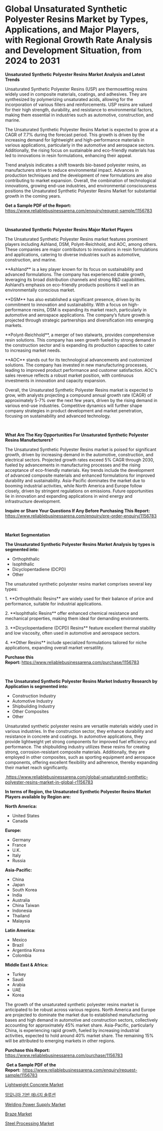 <p><h1>Global Unsaturated Synthetic Polyester Resins Market by Types, Applications, and Major Players, with Regional Growth Rate Analysis and Development Situation, from 2024 to 2031</h1></p><p><strong>Unsaturated Synthetic Polyester Resins Market Analysis and Latest Trends</strong></p>
<p><p>Unsaturated Synthetic Polyester Resins (USP) are thermosetting resins widely used in composite materials, coatings, and adhesives. They are synthesized by polymerizing unsaturated acids, allowing for the incorporation of various fillers and reinforcements. USP resins are valued for their high strength, durability, and resistance to environmental factors, making them essential in industries such as automotive, construction, and marine.</p><p>The Unsaturated Synthetic Polyester Resins Market is expected to grow at a CAGR of 7.7% during the forecast period. This growth is driven by the increasing demand for lightweight and high-performance materials in various applications, particularly in the automotive and aerospace sectors. Additionally, the rising focus on sustainable and eco-friendly materials has led to innovations in resin formulations, enhancing their appeal. </p><p>Trend analysis indicates a shift towards bio-based polyester resins, as manufacturers strive to reduce environmental impact. Advances in production techniques and the development of new formulations are also contributing to market expansion. Overall, the combination of technological innovations, growing end-use industries, and environmental consciousness positions the Unsaturated Synthetic Polyester Resins Market for substantial growth in the coming years.</p></p>
<p><strong>Get a Sample PDF of the Report:&nbsp;</strong> <a href="https://www.reliablebusinessarena.com/enquiry/request-sample/1156783">https://www.reliablebusinessarena.com/enquiry/request-sample/1156783</a></p>
<p>&nbsp;</p>
<p><strong>Unsaturated Synthetic Polyester Resins Major Market Players</strong></p>
<p><p>The Unsaturated Synthetic Polyester Resins market features prominent players including Ashland, DSM, Polynt-Reichhold, and AOC, among others. These companies are major contributors to innovations in resin formulations and applications, catering to diverse industries such as automotive, construction, and marine.</p><p>**Ashland** is a key player known for its focus on sustainability and advanced formulations. The company has experienced stable growth, leveraging its broad distribution channels and strong R&D capabilities. Ashland’s emphasis on eco-friendly products positions it well in an environmentally conscious market.</p><p>**DSM** has also established a significant presence, driven by its commitment to innovation and sustainability. With a focus on high-performance resins, DSM is expanding its market reach, particularly in automotive and aerospace applications. The company’s future growth is projected through strategic partnerships and diversification into emerging markets.</p><p>**Polynt-Reichhold**, a merger of two stalwarts, provides comprehensive resin solutions. This company has seen growth fueled by strong demand in the construction sector and is expanding its production capacities to cater to increasing market needs. </p><p>**AOC** stands out for its technological advancements and customized solutions. The company has invested in new manufacturing processes, leading to improved product performance and customer satisfaction. AOC's sales revenue reflects a robust market position, with continuous investments in innovation and capacity expansion.</p><p>Overall, the Unsaturated Synthetic Polyester Resins market is expected to grow, with analysts projecting a compound annual growth rate (CAGR) of approximately 5-7% over the next few years, driven by the rising demand in various end-use industries. Competitive dynamics will further shape company strategies in product development and market penetration, focusing on sustainability and advanced technology.</p></p>
<p>&nbsp;</p>
<p><strong>What Are The Key Opportunities For Unsaturated Synthetic Polyester Resins Manufacturers?</strong></p>
<p><p>The Unsaturated Synthetic Polyester Resins market is poised for significant growth, driven by increasing demand in the automotive, construction, and electrical sectors. Projected growth rates exceed 5% CAGR through 2030, fueled by advancements in manufacturing processes and the rising acceptance of eco-friendly materials. Key trends include the development of advanced composite materials and enhanced formulations for improved durability and sustainability. Asia-Pacific dominates the market due to booming industrial activities, while North America and Europe follow closely, driven by stringent regulations on emissions. Future opportunities lie in innovation and expanding applications in wind energy and infrastructure development.</p></p>
<p><strong>Inquire or Share Your Questions If Any Before Purchasing This Report:</strong> <a href="https://www.reliablebusinessarena.com/enquiry/pre-order-enquiry/1156783">https://www.reliablebusinessarena.com/enquiry/pre-order-enquiry/1156783</a></p>
<p>&nbsp;</p>
<p><strong>Market Segmentation</strong></p>
<p><strong>The Unsaturated Synthetic Polyester Resins Market Analysis by types is segmented into:</strong></p>
<p><ul><li>Orthophthalic</li><li>Isophthalic</li><li>Dicyclopentadiene (DCPD)</li><li>Other</li></ul></p>
<p><p>The unsaturated synthetic polyester resins market comprises several key types: </p><p>1. **Orthophthalic Resins** are widely used for their balance of price and performance, suitable for industrial applications.  </p><p>2. **Isophthalic Resins** offer enhanced chemical resistance and mechanical properties, making them ideal for demanding environments.  </p><p>3. **Dicyclopentadiene (DCPD) Resins** feature excellent thermal stability and low viscosity, often used in automotive and aerospace sectors.  </p><p>4. **Other Resins** include specialized formulations tailored for niche applications, expanding overall market versatility.</p></p>
<p><strong>Purchase this Report:&nbsp;</strong><a href="https://www.reliablebusinessarena.com/purchase/1156783">https://www.reliablebusinessarena.com/purchase/1156783</a></p>
<p>&nbsp;</p>
<p><strong>The Unsaturated Synthetic Polyester Resins Market Industry Research by Application is segmented into:</strong></p>
<p><ul><li>Construction Industry</li><li>Automotive Industry</li><li>Shipbuilding Industry</li><li>Other Composites</li><li>Other</li></ul></p>
<p><p>Unsaturated synthetic polyester resins are versatile materials widely used in various industries. In the construction sector, they enhance durability and resistance in concrete and coatings. In automotive applications, they provide lightweight yet strong components for improved fuel efficiency and performance. The shipbuilding industry utilizes these resins for creating strong, corrosion-resistant composite materials. Additionally, they are employed in other composites, such as sporting equipment and aerospace components, offering excellent flexibility and adherence, thereby expanding their market reach significantly.</p></p>
<p><a href="https://www.reliablebusinessarena.com/global-unsaturated-synthetic-polyester-resins-market-in-global-r1156783">&nbsp;https://www.reliablebusinessarena.com/global-unsaturated-synthetic-polyester-resins-market-in-global-r1156783</a></p>
<p><strong>In terms of Region, the Unsaturated Synthetic Polyester Resins Market Players available by Region are:</strong></p>
<p>
    <p> <strong> North America: </strong>
        <ul>
            <li>United States</li>
            <li>Canada</li>
        </ul>
        </p> 
    <p> <strong> Europe: </strong>
        <ul>
            <li>Germany</li>
            <li>France</li>
            <li>U.K.</li>
            <li>Italy</li>
            <li>Russia</li>
        </ul>
        </p> 
    <p> <strong> Asia-Pacific: </strong>
        <ul>
            <li>China</li>
            <li>Japan</li>
            <li>South Korea</li>
            <li>India</li>
            <li>Australia</li>
            <li>China Taiwan</li>
            <li>Indonesia</li>
            <li>Thailand</li>
            <li>Malaysia</li>
        </ul>
        </p> 
    <p> <strong> Latin America: </strong>
        <ul>
            <li>Mexico</li>
            <li>Brazil</li>
            <li>Argentina Korea</li>
            <li>Colombia</li>
        </ul>
        </p> 
    <p> <strong> Middle East & Africa: </strong>
        <ul>
            <li>Turkey</li>
            <li>Saudi</li>
            <li>Arabia</li>
            <li>UAE</li>
            <li>Korea</li>
        </ul>
    </p>
    </p>
<p><p>The growth of the unsaturated synthetic polyester resins market is anticipated to be robust across various regions. North America and Europe are projected to dominate the market due to established manufacturing bases and high demand in automotive and construction sectors, collectively accounting for approximately 45% market share. Asia-Pacific, particularly China, is experiencing rapid growth, fueled by increasing industrial activities, expected to hold around 40% market share. The remaining 15% will be attributed to emerging markets in other regions.</p></p>
<p><strong>Purchase this Report: </strong><a href="https://www.reliablebusinessarena.com/purchase/1156783">https://www.reliablebusinessarena.com/purchase/1156783</a></p>
<p>&nbsp;<strong>Get a Sample PDF of the Report:&nbsp;&nbsp;</strong><a href="https://www.reliablebusinessarena.com/enquiry/request-sample/1156783">https://www.reliablebusinessarena.com/enquiry/request-sample/1156783</a></p>
<p><strong></strong></p>
<p><p><a href="https://issuu.com/reportprime-2/docs/lightweight-concrete-market-size-20_58737b76189475">Lightweight Concrete Market</a></p><p><a href="https://medium.com/@raymondscott65444/%EC%A0%84-%EC%84%B8%EA%B3%84-%EC%95%94%EB%AA%A8%EB%8B%88%EC%95%84-%EA%B8%B0%EB%B0%98-%EC%97%90%EB%84%88%EC%A7%80-%EC%86%94%EB%A3%A8%EC%85%98-%EC%8B%9C%EC%9E%A5-%EB%8F%99%ED%96%A5-%EC%A0%84%EB%A7%9D-%EB%B0%8F-%EC%8B%9C%EC%9E%A5-%EC%A0%84%EB%9E%B5-%EB%B6%84%EC%84%9D-2024-2031-309abe3b049d">암모니아 기반 에너지 솔루션</a></p><p><a href="https://www.linkedin.com/pulse/global-welding-power-supply-market-status-2024-2031-forecast-xlosc?trackingId=2flrHGHTSdelYzLHYXQdvw%3D%3D">Welding Power Supply Market</a></p><p><a href="https://www.linkedin.com/pulse/what-growth-drivers-braze-market-comprehensive-study-products-m4obf?trackingId=sJBXbHkdQvuUYpdqMBE2zQ%3D%3D">Braze Market</a></p><p><a href="https://issuu.com/reportprime-2/docs/steel-processing-market-size-2030.p_bf4bc00e45f72c">Steel Processing Market</a></p></p>